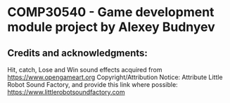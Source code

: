 # COMP30540 - Game development module project by Alexey Budnyev

## Credits and acknowledgments:

Hit, catch, Lose and Win sound effects acquired from https://www.opengameart.org
Copyright/Attribution Notice: 
Attribute Little Robot Sound Factory, and provide this link where possible: https://www.littlerobotsoundfactory.com